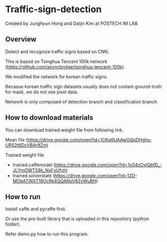 # Traffic-sign-detection

Created by Junghyun Hong and Daijin Kim at POSTECH IM LAB


## Overview

Detect and recognize traffic signs based on CNN.

This is based on Tsinghua Tencent 100k network (https://github.com/asyncbridge/tsinghua-tencent-100k).

We modified the network for korean traffic signs.

Becasue korean traffic sign datasets usually does not contain ground-truth for mask, we do not use pixel data.

Network is only composed of detection branch and classification branch.


## How to download materials

You can download trained weight file from following link.

Mean file (https://drive.google.com/open?id=1CKp6UAAwGQoDHghs-URS2t6DcVBAr9Zm)

Trained weight file 
 - trained.caffemodel (https://drive.google.com/open?id=1o54zOxlQbfD_-JLYmOWTS8k_NxFxUfvh)
 - trained.solverstate (https://drive.google.com/open?id=12D-MObATjNXT18OcRk8QQANsV82yWuBH)
 

## How to run

Install caffe and pycaffe first.

Or use the pre-built library that is uploaded in this repository (python folder).

Refer demo.py how to run this program.

